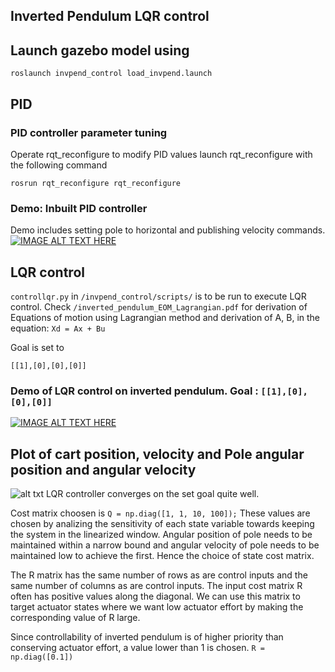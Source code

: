 ## Inverted Pendulum LQR control

## Launch gazebo model using 
`roslaunch invpend_control load_invpend.launch`

## PID
### PID controller parameter tuning 
Operate rqt_reconfigure to modify PID values
launch rqt_reconfigure with the following command

`rosrun rqt_reconfigure rqt_reconfigure`

### Demo: Inbuilt PID controller
Demo includes setting pole to horizontal and publishing velocity commands.
[![IMAGE ALT TEXT HERE](https://img.youtube.com/vi/5TH1VlKVSfs/0.jpg)](https://youtu.be/VQCreAFs9Ag)

## LQR control
`controllqr.py` in `/invpend_control/scripts/` is to be run to execute LQR control.
Check `/inverted_pendulum_EOM_Lagrangian.pdf` for derivation of Equations of motion using Lagrangian method and derivation of A, B, in the equation:
`Xd = Ax + Bu` 

Goal is set to

`[[1],[0],[0],[0]]`

### Demo of LQR control on inverted pendulum. Goal : `[[1],[0],[0],[0]]`
[![IMAGE ALT TEXT HERE](https://img.youtube.com/vi/5TH1VlKVSfs/0.jpg)](https://youtu.be/KuO8ucu_CFo)


## Plot of cart position, velocity and Pole angular position and angular velocity
![alt txt](invpend_control/scripts/plot1.png "Plot 1")
LQR controller converges on the set goal quite well. 

Cost matrix choosen is 
`Q = np.diag([1, 1, 10, 100]);`
These values are chosen by analizing the sensitivity of each state variable towards keeping the system in the linearized window.
Angular position of pole needs to be maintained within a narrow bound and angular velocity of pole needs to be maintained low to achieve the first.
Hence the choice of state cost matrix. 

The R matrix has the same number of rows as are control inputs and the same number of columns as are control inputs.
The input cost matrix R often has positive values along the diagonal. We can use this matrix to target actuator states where we want low actuator effort by making the corresponding value of R large.

Since controllability of inverted pendulum is of higher priority than conserving actuator effort, a value lower than 1 is chosen.
`R = np.diag([0.1])`

